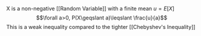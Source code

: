 X is a non-negative [[Random Variable]] with a finite mean $u = E[X]$
$$\forall a>0, P(X\geqslant a)\leqslant \frac{u}{a}$$
This is a weak inequality compared to the tighter [[Chebyshev's Inequality]]